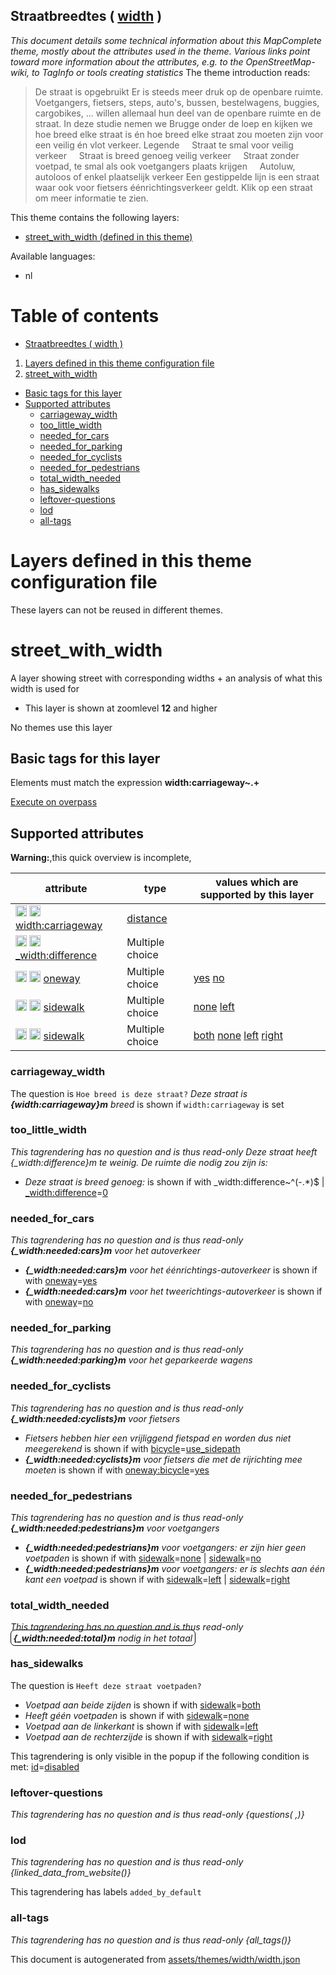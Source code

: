 [//]: # (WARNING: this file is automatically generated. Please find the sources at the bottom and edit those sources)

## Straatbreedtes ( [width](https://mapcomplete.org/width) )
_This document details some technical information about this MapComplete theme, mostly about the attributes used in the theme. Various links point toward more information about the attributes, e.g. to the OpenStreetMap-wiki, to TagInfo or tools creating statistics_
The theme introduction reads:

> De straat is opgebruikt Er is steeds meer druk op de openbare ruimte. Voetgangers, fietsers, steps, auto's, bussen, bestelwagens, buggies, cargobikes, ... willen allemaal hun deel van de openbare ruimte en de straat. In deze studie nemen we Brugge onder de loep en kijken we hoe breed elke straat is én hoe breed elke straat zou moeten zijn voor een veilig én vlot verkeer. Legende     Straat te smal voor veilig verkeer     Straat is breed genoeg veilig verkeer     Straat zonder voetpad, te smal als ook voetgangers plaats krijgen     Autoluw, autoloos of enkel plaatselijk verkeer   Een gestippelde lijn is een straat waar ook voor fietsers éénrichtingsverkeer geldt. Klik op een straat om meer informatie te zien.

This theme contains the following layers:


 - [street_with_width (defined in this theme)](#street_with_width)


Available languages:


 - nl


# Table of contents

  - [Straatbreedtes ( width )](#straatbreedtes-(-width-))
1. [Layers defined in this theme configuration file](#layers-defined-in-this-theme-configuration-file)
2. [street_with_width](#street_with_width)
  - [Basic tags for this layer](#basic-tags-for-this-layer)
  - [Supported attributes](#supported-attributes)
    + [carriageway_width](#carriageway_width)
    + [too_little_width](#too_little_width)
    + [needed_for_cars](#needed_for_cars)
    + [needed_for_parking](#needed_for_parking)
    + [needed_for_cyclists](#needed_for_cyclists)
    + [needed_for_pedestrians](#needed_for_pedestrians)
    + [total_width_needed](#total_width_needed)
    + [has_sidewalks](#has_sidewalks)
    + [leftover-questions](#leftover-questions)
    + [lod](#lod)
    + [all-tags](#all-tags)

# Layers defined in this theme configuration file
These layers can not be reused in different themes.
# street_with_width




A layer showing street with corresponding widths + an analysis of what this width is used for






 - This layer is shown at zoomlevel **12** and higher



No themes use this layer

## Basic tags for this layer

Elements must match the expression **width:carriageway~.+**

[Execute on overpass](http://overpass-turbo.eu/?Q=%5Bout%3Ajson%5D%5Btimeout%3A90%5D%3B%28%20%20%20%20nwr%5B%22width%3Acarriageway%22%5D%28%7B%7Bbbox%7D%7D%29%3B%0A%29%3Bout%20body%3B%3E%3Bout%20skel%20qt%3B)

## Supported attributes

**Warning:**,this quick overview is incomplete,

| attribute | type | values which are supported by this layer |
-----|-----|----- |
| <a target="_blank" href='https://taginfo.openstreetmap.org/keys/width:carriageway#values'><img src='https://mapcomplete.org/assets/svg/search.svg' height='18px'></a> <a target="_blank" href='https://taghistory.raifer.tech/?#***/width%3Acarriageway/'><img src='https://mapcomplete.org/assets/svg/statistics.svg' height='18px'></a> [width:carriageway](https://wiki.openstreetmap.org/wiki/Key:width:carriageway) | [distance](../SpecialInputElements.md#distance) |  |
| <a target="_blank" href='https://taginfo.openstreetmap.org/keys/_width:difference#values'><img src='https://mapcomplete.org/assets/svg/search.svg' height='18px'></a> <a target="_blank" href='https://taghistory.raifer.tech/?#***/_width%3Adifference/'><img src='https://mapcomplete.org/assets/svg/statistics.svg' height='18px'></a> [_width:difference](https://wiki.openstreetmap.org/wiki/Key:_width:difference) | Multiple choice |  |
| <a target="_blank" href='https://taginfo.openstreetmap.org/keys/oneway#values'><img src='https://mapcomplete.org/assets/svg/search.svg' height='18px'></a> <a target="_blank" href='https://taghistory.raifer.tech/?#***/oneway/'><img src='https://mapcomplete.org/assets/svg/statistics.svg' height='18px'></a> [oneway](https://wiki.openstreetmap.org/wiki/Key:oneway) | Multiple choice | [yes](https://wiki.openstreetmap.org/wiki/Tag:oneway%3Dyes) [no](https://wiki.openstreetmap.org/wiki/Tag:oneway%3Dno) |
| <a target="_blank" href='https://taginfo.openstreetmap.org/keys/sidewalk#values'><img src='https://mapcomplete.org/assets/svg/search.svg' height='18px'></a> <a target="_blank" href='https://taghistory.raifer.tech/?#***/sidewalk/'><img src='https://mapcomplete.org/assets/svg/statistics.svg' height='18px'></a> [sidewalk](https://wiki.openstreetmap.org/wiki/Key:sidewalk) | Multiple choice | [none](https://wiki.openstreetmap.org/wiki/Tag:sidewalk%3Dnone) [left](https://wiki.openstreetmap.org/wiki/Tag:sidewalk%3Dleft) |
| <a target="_blank" href='https://taginfo.openstreetmap.org/keys/sidewalk#values'><img src='https://mapcomplete.org/assets/svg/search.svg' height='18px'></a> <a target="_blank" href='https://taghistory.raifer.tech/?#***/sidewalk/'><img src='https://mapcomplete.org/assets/svg/statistics.svg' height='18px'></a> [sidewalk](https://wiki.openstreetmap.org/wiki/Key:sidewalk) | Multiple choice | [both](https://wiki.openstreetmap.org/wiki/Tag:sidewalk%3Dboth) [none](https://wiki.openstreetmap.org/wiki/Tag:sidewalk%3Dnone) [left](https://wiki.openstreetmap.org/wiki/Tag:sidewalk%3Dleft) [right](https://wiki.openstreetmap.org/wiki/Tag:sidewalk%3Dright) |




### carriageway_width

The question is `Hoe breed is deze straat?`
*Deze straat is <b>{width:carriageway}m</b> breed* is shown if `width:carriageway` is set




### too_little_width

_This tagrendering has no question and is thus read-only_
*Deze straat heeft <span class='alert'>{_width:difference}m</span> te weinig. De ruimte die nodig zou zijn is:*


 -  *Deze straat is breed genoeg:* is shown if with _width:difference~^(-.*)$ | <a href='https://wiki.openstreetmap.org/wiki/Key:_width:difference' target='_blank'>_width:difference</a>=<a href='https://wiki.openstreetmap.org/wiki/Tag:_width:difference%3D0' target='_blank'>0</a>





### needed_for_cars

_This tagrendering has no question and is thus read-only_
*<b>{_width:needed:cars}m</b> voor het autoverkeer*


 -  *<b>{_width:needed:cars}m</b> voor het éénrichtings-autoverkeer* is shown if with <a href='https://wiki.openstreetmap.org/wiki/Key:oneway' target='_blank'>oneway</a>=<a href='https://wiki.openstreetmap.org/wiki/Tag:oneway%3Dyes' target='_blank'>yes</a>
 -  *<b>{_width:needed:cars}m</b> voor het tweerichtings-autoverkeer* is shown if with <a href='https://wiki.openstreetmap.org/wiki/Key:oneway' target='_blank'>oneway</a>=<a href='https://wiki.openstreetmap.org/wiki/Tag:oneway%3Dno' target='_blank'>no</a>





### needed_for_parking

_This tagrendering has no question and is thus read-only_
*<b>{_width:needed:parking}m</b> voor het geparkeerde wagens*




### needed_for_cyclists

_This tagrendering has no question and is thus read-only_
*<b>{_width:needed:cyclists}m</b> voor fietsers*


 -  *Fietsers hebben hier een vrijliggend fietspad en worden dus niet meegerekend* is shown if with <a href='https://wiki.openstreetmap.org/wiki/Key:bicycle' target='_blank'>bicycle</a>=<a href='https://wiki.openstreetmap.org/wiki/Tag:bicycle%3Duse_sidepath' target='_blank'>use_sidepath</a>
 -  *<b>{_width:needed:cyclists}m</b> voor fietsers die met de rijrichting mee moeten* is shown if with <a href='https://wiki.openstreetmap.org/wiki/Key:oneway:bicycle' target='_blank'>oneway:bicycle</a>=<a href='https://wiki.openstreetmap.org/wiki/Tag:oneway:bicycle%3Dyes' target='_blank'>yes</a>





### needed_for_pedestrians

_This tagrendering has no question and is thus read-only_
*<b>{_width:needed:pedestrians}m</b> voor voetgangers*


 -  *<b>{_width:needed:pedestrians}m</b> voor voetgangers: er zijn hier geen voetpaden* is shown if with <a href='https://wiki.openstreetmap.org/wiki/Key:sidewalk' target='_blank'>sidewalk</a>=<a href='https://wiki.openstreetmap.org/wiki/Tag:sidewalk%3Dnone' target='_blank'>none</a> | <a href='https://wiki.openstreetmap.org/wiki/Key:sidewalk' target='_blank'>sidewalk</a>=<a href='https://wiki.openstreetmap.org/wiki/Tag:sidewalk%3Dno' target='_blank'>no</a>
 -  *<b>{_width:needed:pedestrians}m</b> voor voetgangers: er is slechts aan één kant een voetpad* is shown if with <a href='https://wiki.openstreetmap.org/wiki/Key:sidewalk' target='_blank'>sidewalk</a>=<a href='https://wiki.openstreetmap.org/wiki/Tag:sidewalk%3Dleft' target='_blank'>left</a> | <a href='https://wiki.openstreetmap.org/wiki/Key:sidewalk' target='_blank'>sidewalk</a>=<a href='https://wiki.openstreetmap.org/wiki/Tag:sidewalk%3Dright' target='_blank'>right</a>





### total_width_needed

_This tagrendering has no question and is thus read-only_
*<span style='border: 1px solid black; border-radius: 0.5em; padding: 0.25em;'><b>{_width:needed:total}m</b> nodig in het totaal</span>*




### has_sidewalks

The question is `Heeft deze straat voetpaden?`



 -  *Voetpad aan beide zijden* is shown if with <a href='https://wiki.openstreetmap.org/wiki/Key:sidewalk' target='_blank'>sidewalk</a>=<a href='https://wiki.openstreetmap.org/wiki/Tag:sidewalk%3Dboth' target='_blank'>both</a>
 -  *Heeft géén voetpaden* is shown if with <a href='https://wiki.openstreetmap.org/wiki/Key:sidewalk' target='_blank'>sidewalk</a>=<a href='https://wiki.openstreetmap.org/wiki/Tag:sidewalk%3Dnone' target='_blank'>none</a>
 -  *Voetpad aan de linkerkant* is shown if with <a href='https://wiki.openstreetmap.org/wiki/Key:sidewalk' target='_blank'>sidewalk</a>=<a href='https://wiki.openstreetmap.org/wiki/Tag:sidewalk%3Dleft' target='_blank'>left</a>
 -  *Voetpad aan de rechterzijde* is shown if with <a href='https://wiki.openstreetmap.org/wiki/Key:sidewalk' target='_blank'>sidewalk</a>=<a href='https://wiki.openstreetmap.org/wiki/Tag:sidewalk%3Dright' target='_blank'>right</a>


This tagrendering is only visible in the popup if the following condition is met: <a href='https://wiki.openstreetmap.org/wiki/Key:id' target='_blank'>id</a>=<a href='https://wiki.openstreetmap.org/wiki/Tag:id%3Ddisabled' target='_blank'>disabled</a>


### leftover-questions

_This tagrendering has no question and is thus read-only_
*{questions( ,)}*




### lod

_This tagrendering has no question and is thus read-only_
*{linked_data_from_website()}*


This tagrendering has labels 
`added_by_default`

### all-tags

_This tagrendering has no question and is thus read-only_
*{all_tags()}*




This document is autogenerated from [assets/themes/width/width.json](https://github.com/pietervdvn/MapComplete/blob/develop/assets/themes/width/width.json)
